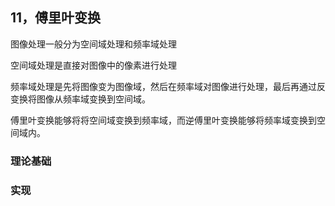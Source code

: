 
## 11，**傅里叶变换**

图像处理一般分为空间域处理和频率域处理

空间域处理是直接对图像中的像素进行处理

频率域处理是先将图像变为图像域，然后在频率域对图像进行处理，最后再通过反变换将图像从频率域变换到空间域。

傅里叶变换能够将将空间域变换到频率域，而逆傅里叶变换能够将频率域变换到空间域内。

### **理论基础**



### **实现**
